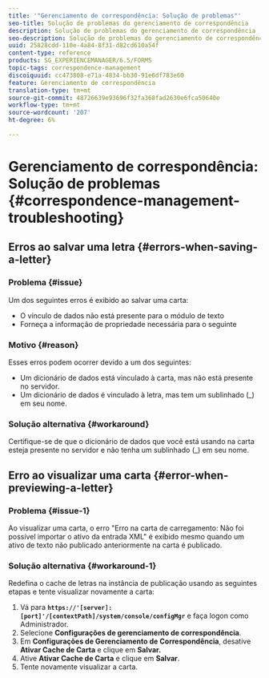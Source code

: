 ```yaml
---
title: '"Gerenciamento de correspondência: Solução de problemas"'
seo-title: Solução de problemas do gerenciamento de correspondência
description: Solução de problemas do gerenciamento de correspondência
seo-description: Solução de problemas do gerenciamento de correspondência
uuid: 25828cdd-110e-4a84-8f31-d82cd610a54f
content-type: reference
products: SG_EXPERIENCEMANAGER/6.5/FORMS
topic-tags: correspondence-management
discoiquuid: cc473808-e71a-4834-bb30-91e6df783e60
feature: Gerenciamento de correspondência
translation-type: tm+mt
source-git-commit: 48726639e93696f32fa368fad2630e6fca50640e
workflow-type: tm+mt
source-wordcount: '207'
ht-degree: 6%

---
```



# Gerenciamento de correspondência: Solução de problemas {#correspondence-management-troubleshooting}

## Erros ao salvar uma letra {#errors-when-saving-a-letter}

### Problema {#issue}

Um dos seguintes erros é exibido ao salvar uma carta:

* O vínculo de dados não está presente para o módulo de texto
* Forneça a informação de propriedade necessária para o seguinte

### Motivo {#reason}

Esses erros podem ocorrer devido a um dos seguintes:

* Um dicionário de dados está vinculado à carta, mas não está presente no servidor.
* Um dicionário de dados é vinculado à letra, mas tem um sublinhado (_) em seu nome.

### Solução alternativa {#workaround}

Certifique-se de que o dicionário de dados que você está usando na carta esteja presente no servidor e não tenha um sublinhado (_) em seu nome.

## Erro ao visualizar uma carta {#error-when-previewing-a-letter}

### Problema {#issue-1}

Ao visualizar uma carta, o erro &quot;Erro na carta de carregamento: Não foi possível importar o ativo da entrada XML&quot; é exibido mesmo quando um ativo de texto não publicado anteriormente na carta é publicado.

### Solução alternativa {#workaround-1}

Redefina o cache de letras na instância de publicação usando as seguintes etapas e tente visualizar novamente a carta:

1. Vá para **`https://'[server]:[port]'/[contextPath]/system/console/configMgr`** e faça logon como Administrador.
1. Selecione **Configurações de gerenciamento de correspondência**.
1. Em **Configurações de Gerenciamento de Correspondência**, desative **Ativar Cache de Carta** e clique em **Salvar.**
1. Ative **Ativar Cache de Carta** e clique em **Salvar**.
1. Tente novamente visualizar a carta.

